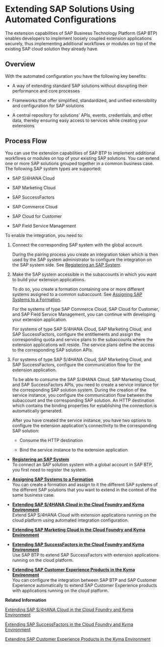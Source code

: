 <!-- loio346864df64f24011b49abee07bbd79af -->

# Extending SAP Solutions Using Automated Configurations

The extension capabilities of SAP Business Technology Platform \(SAP BTP\) enables developers to implement loosely coupled extension applications securely, thus implementing additional workflows or modules on top of the existing SAP cloud solution they already have.



<a name="loio346864df64f24011b49abee07bbd79af__section_ptj_pmf_nhb"/>

## Overview

With the automated configuration you have the following key benefits:

-   A way of extending standard SAP solutions without disrupting their performance and core processes

-   Frameworks that offer simplified, standardized, and unified extensibility and configuration for SAP solutions

-   A central repository for solutions' APIs, events, credentials, and other data, thereby ensuring easy access to services while creating your extensions




<a name="loio346864df64f24011b49abee07bbd79af__section_tsg_vmf_nhb"/>

## Process Flow

You can use the extension capabilities of SAP BTP to implement additional workflows or modules on top of your existing SAP solutions. You can extend one or more SAP solutions grouped together in a common business case. The following SAP system types are supported:

-   SAP S/4HANA Cloud

-   SAP Marketing Cloud

-   SAP SuccessFactors

-   SAP Commerce Cloud

-   SAP Cloud for Customer

-   SAP Field Service Management


To enable the integration, you need to:

1.  Connect the corresponding SAP system with the global account.

    During the pairing process you create an integration token which is then used by the SAP system administrator to configure the integration on the SAP system side. See [Registering an SAP System](Registering_an_SAP_System_2ffdaff.md).

2.  Make the SAP system accessible in the subaccounts in which you want to build your extension applications.

    To do so, you create a formation containing one or more different systems assigned to a common subaccount. See [Assigning SAP Systems to a Formation](Assigning_SAP_Systems_to_a_Formation_68b04fa.md).

    For the systems of type SAP Commerce Cloud, SAP Cloud for Customer, and SAP Field Service Management, you can continue with developing your extension application.

    For systems of type SAP S/4HANA Cloud, SAP Marketing Cloud, and SAP SuccessFactors, configure the entitlements and assign the corresponding quota and service plans to the subaccounts where the extension applications will reside. The service plans define the access to the corresponding SAP solution APIs.

3.  For systems of type SAP S/4HANA Cloud, SAP Marketing Cloud, and SAP SuccessFactors, configure the communication flow for the extension application.

    To be able to consume the SAP S/4HANA Cloud, SAP Marketing Cloud, and SAP SuccessFactors APIs, you need to create a service instance for the corresponding SAP solution system. During the creation of the service instance, you configure the communication flow between the subaccount and the corresponding SAP solution. An HTTP destination which contains the binding properties for establishing the connection is automatically generated.

    After you have created the service instance, you have two options to configure the extension application's connectivity to the corresponding SAP solution:

    -   Consume the HTTP destination

    -   Bind the service instance to the extension application


-   **[Registering an SAP System](Registering_an_SAP_System_2ffdaff.md "To connect an SAP solution system with a global account in SAP BTP, you first need to
		register the system.")**  
To connect an SAP solution system with a global account in SAP BTP, you first need to register the system.
-   **[Assigning SAP Systems to a Formation](Assigning_SAP_Systems_to_a_Formation_68b04fa.md "You can create a formation and assign to it the different SAP systems of the different
		SAP solutions that you want to extend in the context of the same business case.")**  
You can create a formation and assign to it the different SAP systems of the different SAP solutions that you want to extend in the context of the same business case.
-   **[Extending SAP S/4HANA Cloud in the Cloud Foundry and Kyma Environment](Extending_SAP_S4HANA_Cloud_in_the_Cloud_Foundry_and_Kyma_Environment_40b9e6c.md "Extend SAP S/4HANA Cloud with extension applications running on the cloud platform
		using automated integration configuration.")**  
Extend SAP S/4HANA Cloud with extension applications running on the cloud platform using automated integration configuration.
-   **[Extending SAP Marketing Cloud in the Cloud Foundry and Kyma Environment](Extending_SAP_Marketing_Cloud_in_the_Cloud_Foundry_and_Kyma_Environment_18bb3d9.md "")**  

-   **[Extending SAP SuccessFactors in the Cloud Foundry and Kyma Environment](Extending_SAP_SuccessFactors_in_the_Cloud_Foundry_and_Kyma_Environment_9e33934.md "Use SAP BTP to
		extend SAP SuccessFactors with extension applications running on the cloud
		platform.")**  
Use SAP BTP to extend SAP SuccessFactors with extension applications running on the cloud platform.
-   **[Extending SAP Customer Experience Products in the Kyma Environment](Extending_SAP_Customer_Experience_Products_in_the_Kyma_Environment_83df31a.md "You can configure the integration between SAP BTP and SAP Customer Experience
		automatically to extend SAP Customer Experience products with applications running on the
		cloud platform.")**  
You can configure the integration between SAP BTP and SAP Customer Experience automatically to extend SAP Customer Experience products with applications running on the cloud platform.

**Related Information**  


[Extending SAP S/4HANA Cloud in the Cloud Foundry and Kyma Environment](Extending_SAP_S4HANA_Cloud_in_the_Cloud_Foundry_and_Kyma_Environment_40b9e6c.md "Extend SAP S/4HANA Cloud with extension applications running on the cloud platform using automated integration configuration.")

[Extending SAP SuccessFactors in the Cloud Foundry and Kyma Environment](Extending_SAP_SuccessFactors_in_the_Cloud_Foundry_and_Kyma_Environment_9e33934.md "Use SAP BTP to extend SAP SuccessFactors with extension applications running on the cloud platform.")

[Extending SAP Customer Experience Products in the Kyma Environment](Extending_SAP_Customer_Experience_Products_in_the_Kyma_Environment_83df31a.md "You can configure the integration between SAP BTP and SAP Customer Experience automatically to extend SAP Customer Experience products with applications running on the cloud platform.")

